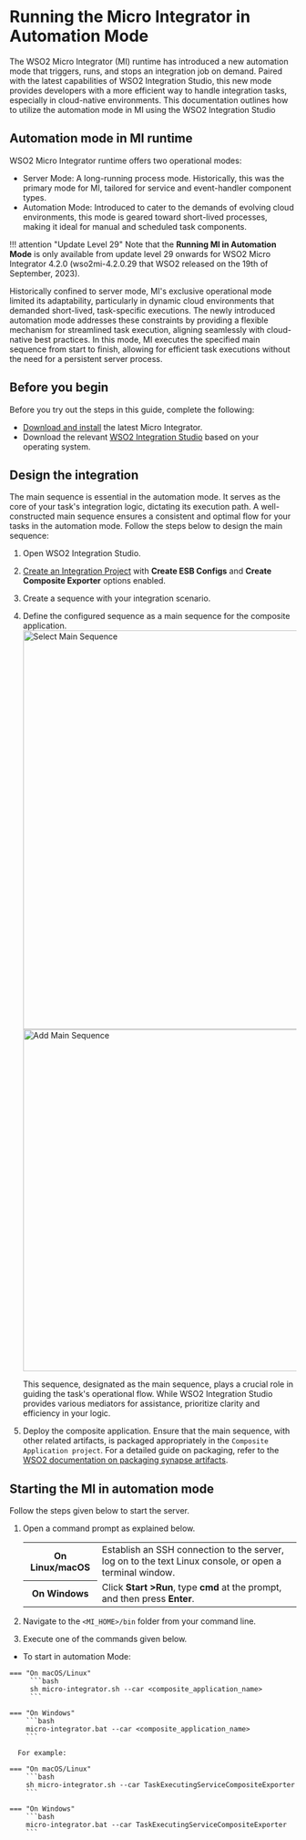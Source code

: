 # Running the Micro Integrator in Automation Mode

The WSO2 Micro Integrator (MI) runtime has introduced a new automation mode that triggers, runs, and stops an integration job on demand. Paired with the latest capabilities of WSO2 Integration Studio, this new mode provides developers with a more efficient way to handle integration tasks, especially in cloud-native environments. This documentation outlines how to utilize the automation mode in MI using the WSO2 Integration Studio

## Automation mode in MI runtime

WSO2 Micro Integrator runtime offers two operational modes:

- Server Mode: A long-running process mode. Historically, this was the primary mode for MI, tailored for service and event-handler component types.
- Automation Mode: Introduced to cater to the demands of evolving cloud environments, this mode is geared toward short-lived processes, making it ideal for manual and scheduled task components.

!!! attention "Update Level 29"
    Note that the **Running MI in Automation Mode** is only available from update level 29 onwards for WSO2 Micro Integrator 4.2.0 (wso2mi-4.2.0.29 that  WSO2 released on the 19th of September, 2023).

Historically confined to server mode, MI's exclusive operational mode limited its adaptability, particularly in dynamic cloud environments that demanded short-lived, task-specific executions. The newly introduced automation mode addresses these constraints by providing a flexible mechanism for streamlined task execution, aligning seamlessly with cloud-native best practices. In this mode, MI executes the specified main sequence from start to finish, allowing for efficient task executions without the need for a persistent server process.

## Before you begin

Before you try out the steps in this guide, complete the following:

- [Download and install]({{base_path}}/install-and-setup/install/installing-mi) the latest Micro Integrator.
- Download the relevant [WSO2 Integration Studio](https://wso2.com/integration/integration-studio/) based on your operating system.


## Design the integration

The main sequence is essential in the automation mode. It serves as the core of your task's integration logic, dictating its execution path. A well-constructed main sequence ensures a consistent and optimal flow for your tasks in the automation mode. Follow the steps below to design the main sequence:

1. Open WSO2 Integration Studio.
2. [Create an Integration Project]({{base_path}}/develop/create-integration-project) with **Create ESB Configs** and **Create Composite Exporter** options enabled.
3. Create a sequence with your integration scenario.
4. Define the configured sequence as a main sequence for the composite application.
   <img src="{{base_path}}/assets/img/setup-and-install/select-main-sequence.png" title="Select Main Sequence" width="700" alt="Select Main Sequence"/>
   <img src="{{base_path}}/assets/img/setup-and-install/configure-main-sequence.png" title="Add Main Sequence" width="600" alt="Add Main Sequence"/>
   
   This sequence, designated as the main sequence, plays a crucial role in guiding the task's operational flow. While WSO2 Integration Studio provides various mediators for assistance, prioritize clarity and efficiency in your logic.
   
5. Deploy the composite application. Ensure that the main sequence, with other related artifacts, is packaged appropriately in the `Composite Application project`.
For a detailed guide on packaging, refer to the [WSO2 documentation on packaging synapse artifacts](https://apim.docs.wso2.com/en/latest/integrate/develop/packaging-artifacts/#packaging-synapse-artifacts).

## Starting the MI in automation mode

Follow the steps given below to start the server.

1.    Open a command prompt as explained below.

      <table>
            <tr>
                  <th>On <b>Linux/macOS</b></td>
                  <td>Establish an SSH connection to the server, log on to the text Linux console, or open a terminal window.</td>
            </tr>
            <tr>
                  <th>On <b>Windows</b></td>
                  <td>Click <b>Start &gt;Run</b>, type <b>cmd</b> at the prompt, and then press <b>Enter</b>.</td>
            </tr>
      </table>     

2.    Navigate to the `<MI_HOME>/bin` folder from your command line.
3.    Execute one of the commands given below.

   -   To start in automation Mode:

    === "On macOS/Linux"
         ```bash
         sh micro-integrator.sh --car <composite_application_name>
         ```

    === "On Windows"
        ```bash
        micro-integrator.bat --car <composite_application_name>
        ```
       
      For example:

    === "On macOS/Linux"
        ```bash
        sh micro-integrator.sh --car TaskExecutingServiceCompositeExporter
        ```

    === "On Windows"
        ```bash
        micro-integrator.bat --car TaskExecutingServiceCompositeExporter
        ```
